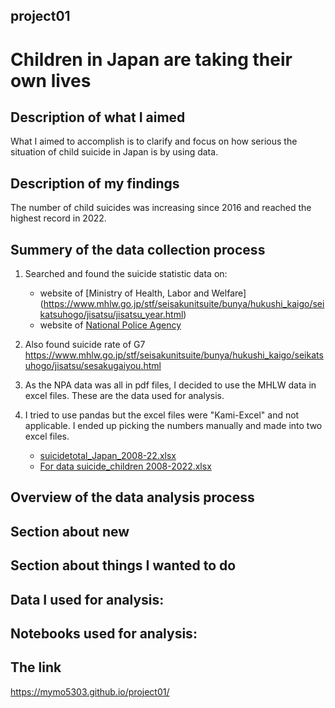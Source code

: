 ## project01 
# Children in Japan are taking their own lives
## Description of what I aimed
What I aimed to accomplish is to clarify and focus on how serious the situation of child suicide in Japan is by using data.
## Description of my findings
The number of child suicides was increasing since 2016 and reached the highest record in 2022.
## Summery of the data collection process
1. Searched and found the suicide statistic data on:
   *  website of [Ministry of Health, Labor and Welfare]
(https://www.mhlw.go.jp/stf/seisakunitsuite/bunya/hukushi_kaigo/seikatsuhogo/jisatsu/jisatsu_year.html)
   *  website of [National Police Agency](https://www.npa.go.jp/publications/statistics/safetylife/jisatsu.html)
2. Also found suicide rate of G7 <https://www.mhlw.go.jp/stf/seisakunitsuite/bunya/hukushi_kaigo/seikatsuhogo/jisatsu/sesakugaiyou.html>
3. As the NPA data was all in pdf files, I decided to use the MHLW data in excel files. These are the data used for analysis.


4. I tried to use pandas but the excel files were "Kami-Excel" and not applicable. I ended up picking the numbers manually and made into two excel files.
   * [suicidetotal_Japan_2008-22.xlsx](https://github.com/MYMO5303/project01/files/11858384/suicidetotal_Japan_2008-22.xlsx)
   * [For data suicide_children 2008-2022.xlsx](https://github.com/MYMO5303/project01/files/11858388/For.data.suicide_children.2008-2022.xlsx)


## Overview of the data analysis process


## Section about new
## Section about things I wanted to do
## Data I used for analysis:
## Notebooks used for analysis:

## The link
<https://mymo5303.github.io/project01/>
